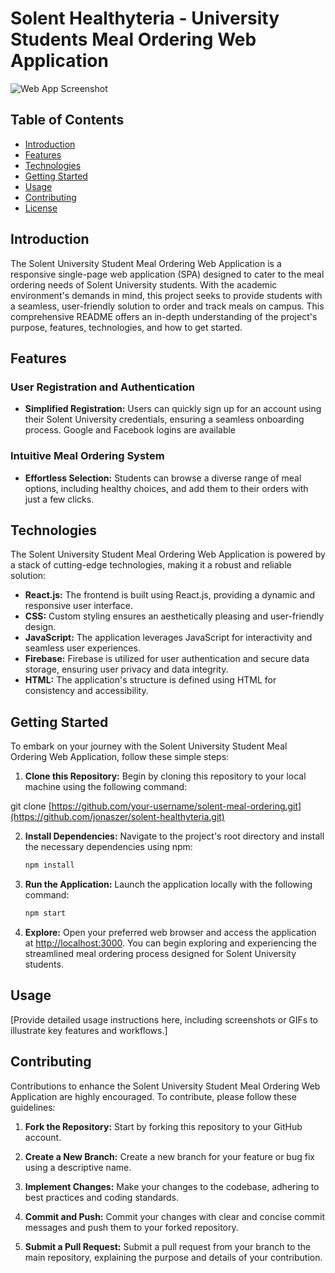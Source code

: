 # Solent Healthyteria - University Students Meal Ordering Web Application

![Web App Screenshot](https://res.cloudinary.com/dc2bds3nc/image/upload/v1695507939/Solent_Healthyteria_vm36gz.jpg)

## Table of Contents

- [Introduction](#introduction)
- [Features](#features)
- [Technologies](#technologies)
- [Getting Started](#getting-started)
- [Usage](#usage)
- [Contributing](#contributing)
- [License](#license)

## Introduction

The Solent University Student Meal Ordering Web Application is a responsive single-page web application (SPA) designed to cater to the meal ordering needs of Solent University students. With the academic environment's demands in mind, this project seeks to provide students with a seamless, user-friendly solution to order and track meals on campus. This comprehensive README offers an in-depth understanding of the project's purpose, features, technologies, and how to get started.

## Features

### User Registration and Authentication

- **Simplified Registration:** Users can quickly sign up for an account using their Solent University credentials, ensuring a seamless onboarding process. Google and Facebook logins are available

### Intuitive Meal Ordering System

- **Effortless Selection:** Students can browse a diverse range of meal options, including healthy choices, and add them to their orders with just a few clicks.

## Technologies

The Solent University Student Meal Ordering Web Application is powered by a stack of cutting-edge technologies, making it a robust and reliable solution:

- **React.js:** The frontend is built using React.js, providing a dynamic and responsive user interface.
- **CSS:** Custom styling ensures an aesthetically pleasing and user-friendly design.
- **JavaScript:** The application leverages JavaScript for interactivity and seamless user experiences.
- **Firebase:** Firebase is utilized for user authentication and secure data storage, ensuring user privacy and data integrity.
- **HTML:** The application's structure is defined using HTML for consistency and accessibility.

## Getting Started

To embark on your journey with the Solent University Student Meal Ordering Web Application, follow these simple steps:

1. **Clone this Repository:** Begin by cloning this repository to your local machine using the following command:

git clone [https://github.com/your-username/solent-meal-ordering.git](https://github.com/jonaszer/solent-healthyteria.git)

2. **Install Dependencies:** Navigate to the project's root directory and install the necessary dependencies using npm:

   ```bash
   npm install
   ```

3. **Run the Application:** Launch the application locally with the following command:

   ```bash
   npm start
   ```

4. **Explore:** Open your preferred web browser and access the application at [http://localhost:3000](http://localhost:3000). You can begin exploring and experiencing the streamlined meal ordering process designed for Solent University students.

## Usage

[Provide detailed usage instructions here, including screenshots or GIFs to illustrate key features and workflows.]

## Contributing

Contributions to enhance the Solent University Student Meal Ordering Web Application are highly encouraged. To contribute, please follow these guidelines:

1. **Fork the Repository:** Start by forking this repository to your GitHub account.

2. **Create a New Branch:** Create a new branch for your feature or bug fix using a descriptive name.

3. **Implement Changes:** Make your changes to the codebase, adhering to best practices and coding standards.

4. **Commit and Push:** Commit your changes with clear and concise commit messages and push them to your forked repository.

5. **Submit a Pull Request:** Submit a pull request from your branch to the main repository, explaining the purpose and details of your contribution.
